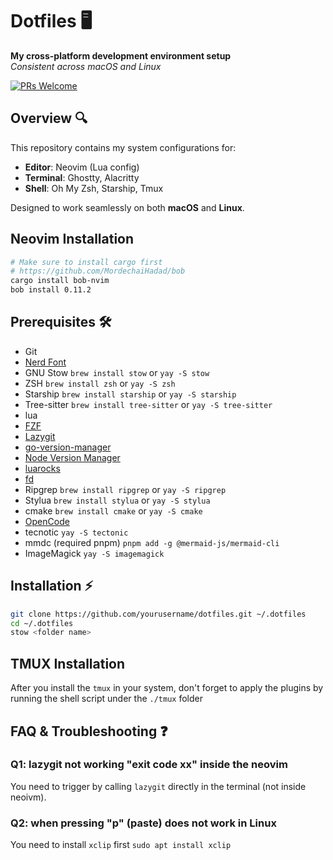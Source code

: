 # Dotfiles 🖥️

**My cross-platform development environment setup**  
*Consistent across macOS and Linux*

[![PRs Welcome](https://img.shields.io/badge/PRs-welcome-brightgreen.svg)](CONTRIBUTING.md)

## Overview 🔍

This repository contains my system configurations for:
- **Editor**: Neovim (Lua config)
- **Terminal**: Ghostty, Alacritty
- **Shell**: Oh My Zsh, Starship, Tmux

Designed to work seamlessly on both **macOS** and **Linux**.

## Neovim Installation
```bash
# Make sure to install cargo first
# https://github.com/MordechaiHadad/bob
cargo install bob-nvim
bob install 0.11.2
```

## Prerequisites 🛠️
- Git
- [Nerd Font](https://github.com/ryanoasis/nerd-fonts/releases/download/v3.3.0/CascadiaCode.zip)
- GNU Stow `brew install stow` or `yay -S stow`
- ZSH `brew install zsh` or `yay -S zsh`
- Starship `brew install starship` or `yay -S starship`
- Tree-sitter `brew install tree-sitter` or `yay -S tree-sitter`
- lua
- [FZF](https://github.com/junegunn/fzf?tab=readme-ov-file#installation)
- [Lazygit](https://github.com/jesseduffield/lazygit)
- [go-version-manager](https://github.com/moovweb/gvm)
- [Node Version Manager](https://github.com/nvm-sh/nvm)
- [luarocks](https://github.com/luarocks/luarocks)
- [fd](https://github.com/sharkdp/fd)
- Ripgrep `brew install ripgrep` or `yay -S ripgrep`
- Stylua `brew install stylua` or `yay -S stylua`
- cmake `brew install cmake` or `yay -S cmake`
- [OpenCode](https://opencode.ai/)
- tecnotic `yay -S tectonic`
- mmdc (required pnpm) `pnpm add -g @mermaid-js/mermaid-cli`
- ImageMagick `yay -S imagemagick`

## Installation ⚡
```bash
git clone https://github.com/yourusername/dotfiles.git ~/.dotfiles
cd ~/.dotfiles
stow <folder name>
```

## TMUX Installation
After you install the `tmux` in your system, don't forget to apply the plugins by running the shell script under the `./tmux` folder

## FAQ & Troubleshooting ❓
### Q1: lazygit not working "exit code xx" inside the neovim

You need to trigger by calling `lazygit` directly in the terminal (not inside neoivm).

### Q2: when pressing "p" (paste) does not work in Linux

You need to install `xclip` first `sudo apt install xclip`
